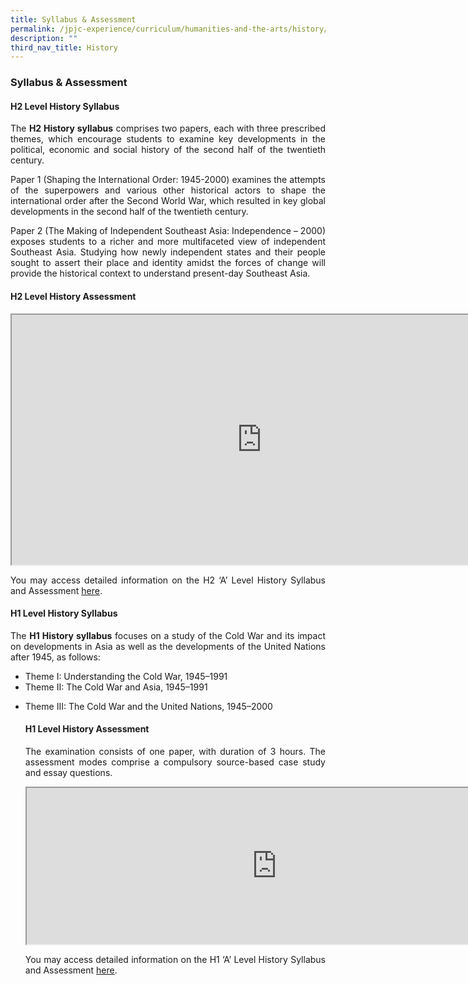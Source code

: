 ```yaml
---
title: Syllabus & Assessment
permalink: /jpjc-experience/curriculum/humanities-and-the-arts/history/syllabus-and-assessment/
description: ""
third_nav_title: History
---
```

### **Syllabus & Assessment**

#### **H2 Level History Syllabus**
<p align=justify>
The <strong>H2 History syllabus</strong> comprises two papers, each with three prescribed themes, which encourage students to examine key developments in the political, economic and social history of the second half of the twentieth century.
</p>
<p align=justify>
Paper 1 (Shaping the International Order: 1945-2000) examines the attempts of the superpowers and various other historical actors to shape the international order after the Second World War, which resulted in key global developments in the second half of the twentieth century.
</p>
<p align=justify>
Paper 2 (The Making of Independent Southeast Asia: Independence – 2000) exposes students to a richer and more multifaceted view of independent Southeast Asia. Studying how newly independent states and their people sought to assert their place and identity amidst the forces of change will provide the historical context to understand present-day Southeast Asia.
</p>

#### **H2 Level History Assessment**
<center>
	<iframe src="https://docs.google.com/document/d/e/2PACX-1vRXH32ph_xBRh3B7glqYtfYLkEZUAAda-WqZj14a-_03FfGGFNB3BH3FtryyQAB8aDus0mALiU5J9qj/pub?embedded=true" width=800px height=400px scrolling="no"></iframe>
</center>
<p align=justify>
You may access detailed information on the H2 ‘A’ Level History Syllabus and Assessment <a href="https://www.seab.gov.sg/docs/default-source/national-examinations/syllabus/alevel/2022syllabus/9752_y22_sy.pdf">here</a>.
</p>

#### **H1 Level History Syllabus**
<p align=justify>
	The <strong>H1 History syllabus</strong> focuses on a study of the Cold War and its impact on developments in Asia as well as the developments of the United Nations after 1945, as follows:
<ul>
	<li>Theme I: Understanding the Cold War, 1945–1991</li>
	<li>Theme II: The Cold War and Asia, 1945–1991</li>
	<li><p align=justify>Theme III: The Cold War and the United Nations, 1945–2000</p></li>

#### **H1 Level History Assessment**
<p align=justify>
The examination consists of one paper, with duration of 3 hours. The assessment modes comprise a compulsory source-based case study and essay questions.</p>
	<center>
		<iframe src="https://docs.google.com/document/d/e/2PACX-1vRCsjDCKzQh4bixeo0WqAYMYN3ZK_xh4Pl44ak2KC2bUVxNKPp6VB-i0AfFZLY25n3uQzQrD7sVucby/pub?embedded=true" width=800px height=250px scrolling="no"></iframe>
	</center>
<p align=justify>
You may access detailed information on the H1 ‘A’ Level History Syllabus and Assessment <a href="https://www.seab.gov.sg/docs/default-source/national-examinations/syllabus/alevel/2022syllabus/8821_y22_sy.pdf">here</a>.